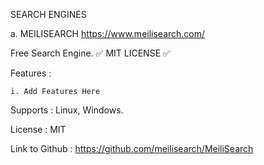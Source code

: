 SEARCH ENGINES 

a. MEILISEARCH https://www.meilisearch.com/

Free Search Engine.  ✅  MIT LICENSE  ✅ 

Features :

    i. Add Features Here 

Supports : Linux, Windows.

License : MIT 

Link to Github : https://github.com/meilisearch/MeiliSearch 

